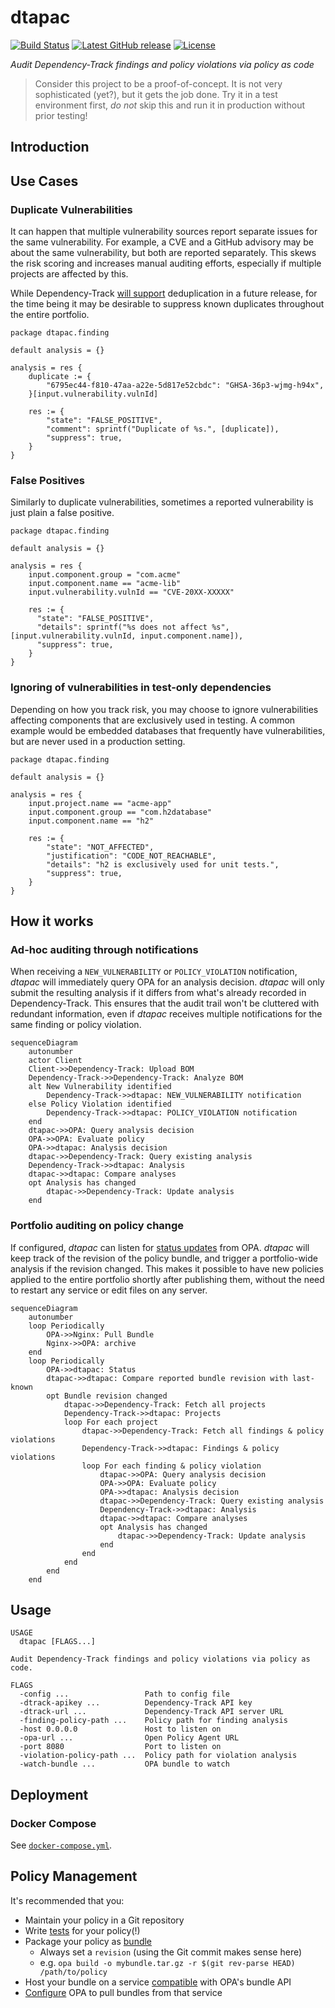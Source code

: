 # dtapac

[![Build Status](https://github.com/nscuro/dtapac/actions/workflows/ci.yml/badge.svg)](https://github.com/nscuro/dtapac/actions/workflows/ci.yml)
[![Latest GitHub release](https://img.shields.io/github/v/release/nscuro/dtapac?sort=semver)](https://github.com/nscuro/dtapac/releases/latest)
[![License](https://img.shields.io/badge/license-Apache%202.0-brightgreen.svg)](LICENSE)

*Audit Dependency-Track findings and policy violations via policy as code*

> Consider this project to be a proof-of-concept. It is not very sophisticated (yet?), but it gets the job done.
> Try it in a test environment first, *do not* skip this and run it in production without prior testing!

## Introduction

## Use Cases

### Duplicate Vulnerabilities

It can happen that multiple vulnerability sources report separate issues for the same vulnerability.
For example, a CVE and a GitHub advisory may be about the same vulnerability, but both are reported separately.
This skews the risk scoring and increases manual auditing efforts, especially if multiple projects are affected by this.

While Dependency-Track [will support](https://github.com/DependencyTrack/dependency-track/issues/1642) deduplication in 
a future release, for the time being it may be desirable to suppress known duplicates throughout the entire portfolio.

```rego
package dtapac.finding

default analysis = {}

analysis = res {
    duplicate := {
        "6795ec44-f810-47aa-a22e-5d817e52cbdc": "GHSA-36p3-wjmg-h94x",
    }[input.vulnerability.vulnId]
    
    res := {
        "state": "FALSE_POSITIVE",
        "comment": sprintf("Duplicate of %s.", [duplicate]),
        "suppress": true,
    }
}
```

### False Positives

Similarly to duplicate vulnerabilities, sometimes a reported vulnerability is just plain a false positive.


```rego
package dtapac.finding

default analysis = {}

analysis = res {
    input.component.group = "com.acme"
    input.component.name == "acme-lib"
    input.vulnerability.vulnId == "CVE-20XX-XXXXX"
  
    res := {
      "state": "FALSE_POSITIVE",
      "details": sprintf("%s does not affect %s", [input.vulnerability.vulnId, input.component.name]),
      "suppress": true,
    }
}
```

### Ignoring of vulnerabilities in test-only dependencies

Depending on how you track risk, you may choose to ignore vulnerabilities affecting components that are exclusively
used in testing. A common example would be embedded databases that frequently have vulnerabilities, but are
never used in a production setting.

```rego
package dtapac.finding

default analysis = {}

analysis = res {
    input.project.name == "acme-app"
    input.component.group == "com.h2database"
    input.component.name == "h2"
    
    res := {
        "state": "NOT_AFFECTED",
        "justification": "CODE_NOT_REACHABLE",
        "details": "h2 is exclusively used for unit tests.",
        "suppress": true,
    }
}
```

## How it works

### Ad-hoc auditing through notifications

When receiving a `NEW_VULNERABILITY` or `POLICY_VIOLATION` notification, *dtapac* will immediately query OPA for an analysis decision. *dtapac* will only submit the resulting analysis if it differs from what's already recorded in Dependency-Track. This ensures that the audit trail won't be cluttered with redundant information, even if *dtapac* receives multiple notifications for the same finding or policy violation.

```mermaid
sequenceDiagram
    autonumber
    actor Client
    Client->>Dependency-Track: Upload BOM
    Dependency-Track->>Dependency-Track: Analyze BOM
    alt New Vulnerability identified
        Dependency-Track->>dtapac: NEW_VULNERABILITY notification
    else Policy Violation identified
        Dependency-Track->>dtapac: POLICY_VIOLATION notification
    end
    dtapac->>OPA: Query analysis decision
    OPA->>OPA: Evaluate policy
    OPA->>dtapac: Analysis decision
    dtapac->>Dependency-Track: Query existing analysis
    Dependency-Track->>dtapac: Analysis
    dtapac->>dtapac: Compare analyses
    opt Analysis has changed
        dtapac->>Dependency-Track: Update analysis
    end

```

### Portfolio auditing on policy change

If configured, *dtapac* can listen for [status updates](https://www.openpolicyagent.org/docs/latest/management-status/) from OPA. *dtapac* will keep track of the revision of the policy bundle, and trigger a portfolio-wide analysis if the revision changed. This makes it possible to have new policies applied to the entire portfolio shortly after publishing them, without the need to restart any service or edit files on any server.

```mermaid
sequenceDiagram
    autonumber
    loop Periodically
        OPA->>Nginx: Pull Bundle
        Nginx->>OPA: archive
    end
    loop Periodically
        OPA->>dtapac: Status
        dtapac->>dtapac: Compare reported bundle revision with last-known
        opt Bundle revision changed
            dtapac->>Dependency-Track: Fetch all projects
            Dependency-Track->>dtapac: Projects
            loop For each project
                dtapac->>Dependency-Track: Fetch all findings & policy violations
                Dependency-Track->>dtapac: Findings & policy violations
                loop For each finding & policy violation
                    dtapac->>OPA: Query analysis decision
                    OPA->>OPA: Evaluate policy
                    OPA->>dtapac: Analysis decision
                    dtapac->>Dependency-Track: Query existing analysis
                    Dependency-Track->>dtapac: Analysis
                    dtapac->>dtapac: Compare analyses
                    opt Analysis has changed
                        dtapac->>Dependency-Track: Update analysis
                    end
                end
            end
        end
    end

```

## Usage

```
USAGE
  dtapac [FLAGS...]

Audit Dependency-Track findings and policy violations via policy as code.

FLAGS
  -config ...                 Path to config file
  -dtrack-apikey ...          Dependency-Track API key
  -dtrack-url ...             Dependency-Track API server URL
  -finding-policy-path ...    Policy path for finding analysis
  -host 0.0.0.0               Host to listen on
  -opa-url ...                Open Policy Agent URL
  -port 8080                  Port to listen on
  -violation-policy-path ...  Policy path for violation analysis
  -watch-bundle ...           OPA bundle to watch
```

## Deployment

### Docker Compose

See [`docker-compose.yml`](./docker-compose.yml).

## Policy Management

It's recommended that you:

* Maintain your policy in a Git repository
* Write [tests](https://www.openpolicyagent.org/docs/latest/policy-testing/) for your policy(!)
* Package your policy as [bundle](https://www.openpolicyagent.org/docs/latest/management-bundles/)
  * Always set a `revision` (using the Git commit makes sense here)
  * e.g. `opa build -o mybundle.tar.gz -r $(git rev-parse HEAD) /path/to/policy`
* Host your bundle on a service [compatible](https://www.openpolicyagent.org/docs/latest/management-bundles/#implementations) with OPA's bundle API
* [Configure](https://www.openpolicyagent.org/docs/latest/management-bundles/#bundle-service-api) OPA to pull bundles from that service
